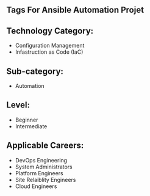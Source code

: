 ## Tags For Ansible Automation Projet

## Technology Category:
- Configuration Management
- Infastruction as Code (IaC)


## Sub-category:
- Automation

## Level:
- Beginner
- Intermediate

  

## Applicable Careers:
- DevOps Engineering
- System Administrators
- Platform Engineers
- Site Relaiblity Engineers
- Cloud Engineers

